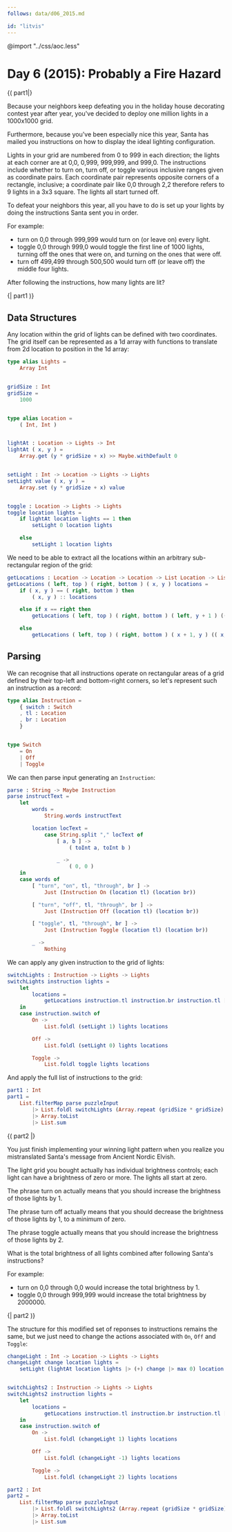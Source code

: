 ```yaml
---
follows: data/d06_2015.md

id: "litvis"
---
```


@import "../css/aoc.less"

# Day 6 (2015): Probably a Fire Hazard

{( part1|}

Because your neighbors keep defeating you in the holiday house decorating contest year after year, you've decided to deploy one million lights in a 1000x1000 grid.

Furthermore, because you've been especially nice this year, Santa has mailed you instructions on how to display the ideal lighting configuration.

Lights in your grid are numbered from 0 to 999 in each direction; the lights at each corner are at 0,0, 0,999, 999,999, and 999,0. The instructions include whether to turn on, turn off, or toggle various inclusive ranges given as coordinate pairs. Each coordinate pair represents opposite corners of a rectangle, inclusive; a coordinate pair like 0,0 through 2,2 therefore refers to 9 lights in a 3x3 square. The lights all start turned off.

To defeat your neighbors this year, all you have to do is set up your lights by doing the instructions Santa sent you in order.

For example:

- turn on 0,0 through 999,999 would turn on (or leave on) every light.
- toggle 0,0 through 999,0 would toggle the first line of 1000 lights, turning off the ones that were on, and turning on the ones that were off.
- turn off 499,499 through 500,500 would turn off (or leave off) the middle four lights.

After following the instructions, how many lights are lit?

{| part1 )}

## Data Structures

Any location within the grid of lights can be defined with two coordinates.
The grid itself can be represented as a 1d array with functions to translate from 2d location to position in the 1d array:

```elm {l}
type alias Lights =
    Array Int


gridSize : Int
gridSize =
    1000


type alias Location =
    ( Int, Int )


lightAt : Location -> Lights -> Int
lightAt ( x, y ) =
    Array.get (y * gridSize + x) >> Maybe.withDefault 0


setLight : Int -> Location -> Lights -> Lights
setLight value ( x, y ) =
    Array.set (y * gridSize + x) value


toggle : Location -> Lights -> Lights
toggle location lights =
    if lightAt location lights == 1 then
        setLight 0 location lights

    else
        setLight 1 location lights
```

We need to be able to extract all the locations within an arbitrary sub-rectangular region of the grid:

```elm {l}
getLocations : Location -> Location -> Location -> List Location -> List Location
getLocations ( left, top ) ( right, bottom ) ( x, y ) locations =
    if ( x, y ) == ( right, bottom ) then
        ( x, y ) :: locations

    else if x == right then
        getLocations ( left, top ) ( right, bottom ) ( left, y + 1 ) (( x, y ) :: locations)

    else
        getLocations ( left, top ) ( right, bottom ) ( x + 1, y ) (( x, y ) :: locations)
```

## Parsing

We can recognise that all instructions operate on rectangular areas of a grid defined by their top-left and bottom-right corners, so let's represent such an instruction as a record:

```elm {l}
type alias Instruction =
    { switch : Switch
    , tl : Location
    , br : Location
    }


type Switch
    = On
    | Off
    | Toggle
```

We can then parse input generating an `Instruction`:

```elm {l}
parse : String -> Maybe Instruction
parse instructText =
    let
        words =
            String.words instructText

        location locText =
            case String.split "," locText of
                [ a, b ] ->
                    ( toInt a, toInt b )

                _ ->
                    ( 0, 0 )
    in
    case words of
        [ "turn", "on", tl, "through", br ] ->
            Just (Instruction On (location tl) (location br))

        [ "turn", "off", tl, "through", br ] ->
            Just (Instruction Off (location tl) (location br))

        [ "toggle", tl, "through", br ] ->
            Just (Instruction Toggle (location tl) (location br))

        _ ->
            Nothing
```

We can apply any given instruction to the grid of lights:

```elm {l}
switchLights : Instruction -> Lights -> Lights
switchLights instruction lights =
    let
        locations =
            getLocations instruction.tl instruction.br instruction.tl []
    in
    case instruction.switch of
        On ->
            List.foldl (setLight 1) lights locations

        Off ->
            List.foldl (setLight 0) lights locations

        Toggle ->
            List.foldl toggle lights locations
```

And apply the full list of instructions to the grid:

```elm {l r}
part1 : Int
part1 =
    List.filterMap parse puzzleInput
        |> List.foldl switchLights (Array.repeat (gridSize * gridSize) 0)
        |> Array.toList
        |> List.sum
```

{( part2 |}

You just finish implementing your winning light pattern when you realize you mistranslated Santa's message from Ancient Nordic Elvish.

The light grid you bought actually has individual brightness controls; each light can have a brightness of zero or more. The lights all start at zero.

The phrase turn on actually means that you should increase the brightness of those lights by 1.

The phrase turn off actually means that you should decrease the brightness of those lights by 1, to a minimum of zero.

The phrase toggle actually means that you should increase the brightness of those lights by 2.

What is the total brightness of all lights combined after following Santa's instructions?

For example:

- turn on 0,0 through 0,0 would increase the total brightness by 1.
- toggle 0,0 through 999,999 would increase the total brightness by 2000000.

{| part2 )}

The structure for this modified set of reponses to instructions remains the same, but we just need to change the actions associated with `On`, `Off` and `Toggle`:

```elm {l}
changeLight : Int -> Location -> Lights -> Lights
changeLight change location lights =
    setLight (lightAt location lights |> (+) change |> max 0) location lights


switchLights2 : Instruction -> Lights -> Lights
switchLights2 instruction lights =
    let
        locations =
            getLocations instruction.tl instruction.br instruction.tl []
    in
    case instruction.switch of
        On ->
            List.foldl (changeLight 1) lights locations

        Off ->
            List.foldl (changeLight -1) lights locations

        Toggle ->
            List.foldl (changeLight 2) lights locations
```

```elm {l r}
part2 : Int
part2 =
    List.filterMap parse puzzleInput
        |> List.foldl switchLights2 (Array.repeat (gridSize * gridSize) 0)
        |> Array.toList
        |> List.sum
```
